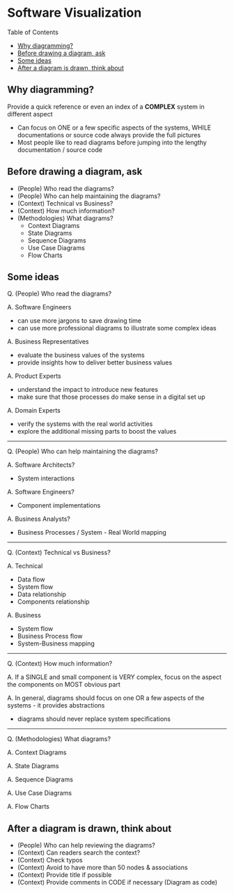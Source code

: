 # Software Visualization <!-- omit in toc -->

Table of Contents

- [Why diagramming?](#why-diagramming)
- [Before drawing a diagram, ask](#before-drawing-a-diagram-ask)
- [Some ideas](#some-ideas)
- [After a diagram is drawn, think about](#after-a-diagram-is-drawn-think-about)

## Why diagramming?

Provide a quick reference or even an index of a **COMPLEX** system in different aspect

- Can focus on ONE or a few specific aspects of the systems, WHILE documentations or source code always provide the full pictures
- Most people like to read diagrams before jumping into the lengthy documentation / source code

## Before drawing a diagram, ask

- (People) Who read the diagrams?
- (People) Who can help maintaining the diagrams?
- (Context) Technical vs Business?
- (Context) How much information?
- (Methodologies) What diagrams?
  - Context Diagrams
  - State Diagrams
  - Sequence Diagrams
  - Use Case Diagrams
  - Flow Charts

## Some ideas

Q. (People) Who read the diagrams?

A. Software Engineers

- can use more jargons to save drawing time
- can use more professional diagrams to illustrate some complex ideas

A. Business Representatives

- evaluate the business values of the systems
- provide insights how to deliver better business values

A. Product Experts

- understand the impact to introduce new features
- make sure that those processes do make sense in a digital set up

A. Domain Experts

- verify the systems with the real world activities
- explore the additional missing parts to boost the values

---

Q. (People) Who can help maintaining the diagrams?

A. Software Architects?

- System interactions

A. Software Engineers?

- Component implementations

A. Business Analysts?

- Business Processes / System - Real World mapping

---

Q. (Context) Technical vs Business?

A. Technical

- Data flow
- System flow
- Data relationship
- Components relationship

A. Business

- System flow
- Business Process flow
- System-Business mapping

---

Q. (Context) How much information?

A. If a SINGLE and small component is VERY complex, focus on the aspect the components on MOST obvious part

A. In general, diagrams should focus on one OR a few aspects of the systems - it provides abstractions

- diagrams should never replace system specifications

---

Q. (Methodologies) What diagrams?

A. Context Diagrams

A. State Diagrams

A. Sequence Diagrams

A. Use Case Diagrams

A. Flow Charts

## After a diagram is drawn, think about

- (People) Who can help reviewing the diagrams?
- (Context) Can readers search the context?
- (Context) Check typos
- (Context) Avoid to have more than 50 nodes & associations
- (Context) Provide title if possible
- (Context) Provide comments in CODE if necessary (Diagram as code)
